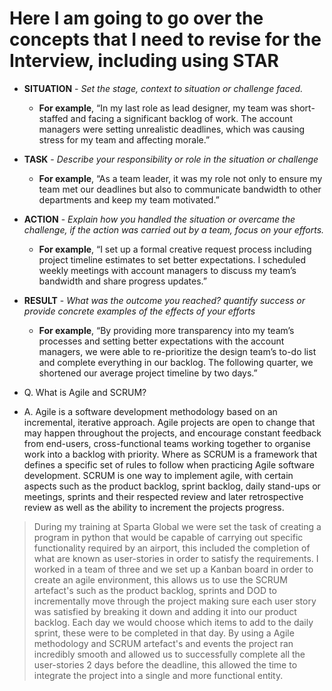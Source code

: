# Here I am going to go over the concepts that I need to revise for the Interview, including using **STAR**


* **SITUATION** - _Set the stage, context to situation or challenge faced._
    * **For example**, “In my last role as lead designer, my team was short-staffed and facing a 
    significant backlog of work. The account managers were setting unrealistic deadlines, 
    which was causing stress for my team and affecting morale.”
* **TASK** - _Describe your responsibility or role in the situation or challenge_
    * **For example**, “As a team leader, it was my role not only to ensure my team met 
    our deadlines but also to communicate bandwidth to other departments and keep my team motivated.”
* **ACTION** - _Explain how you handled the situation or overcame the challenge, if the action was carried out by
    a team, focus on your efforts._
    * **For example**, “I set up a formal creative request process including project timeline estimates 
    to set better expectations. I scheduled weekly meetings with account managers to discuss my 
    team’s bandwidth and share progress updates.”
* **RESULT**  - _What was the outcome you reached? quantify success or provide concrete examples of the effects of
    your efforts_
    * **For example**, “By providing more transparency into my team’s processes and setting better 
    expectations with the account managers, we were able to re-prioritize the design team’s to-do list
     and complete everything in our backlog. The following quarter, we shortened our average project 
     timeline by two days.”
     
* Q. What is Agile and SCRUM?
* A. Agile is a software development methodology based on an incremental, iterative approach. Agile
projects are open to change that may happen throughout the projects, and encourage constant feedback from end-users,
cross-functional teams working together to organise work into a backlog with priority. Where as SCRUM is a framework that
defines a specific set of rules to follow when practicing Agile software development. SCRUM is one way to implement
agile, with certain aspects such as the product backlog, sprint backlog, daily stand-ups or meetings, sprints and their 
respected review and later retrospective review as well as the ability to increment the projects progress.

> During my training at Sparta Global we were set the task of creating a program in python that would be capable of
>carrying out specific functionality required by an airport, this included the completion of what are known as user-stories in
>order to satisfy the requirements. I worked in a team of three and we set up a Kanban board in order to create an agile environment,
>this allows us to use the SCRUM artefact's such as the product backlog, sprints and DOD to incrementally move through the project
>making sure each user story was satisfied by breaking it down and adding it into our product backlog. Each day we would choose which items to
>add to the daily sprint, these were to be completed in that day. By using a Agile methodology and SCRUM artefact's and events the project ran incredibly smooth and allowed
>us to successfully complete all the user-stories 2 days before the deadline, this allowed the time to integrate the project into
>a single and more functional entity.
